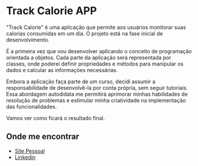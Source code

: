 # Track Calorie APP

"Track Calorie" é uma aplicação que permite aos usuários monitorar suas calorias consumidas em um dia. O projeto está na fase inicial de desenvolvimento. 

É a primeira vez que vou desenvolver aplicando o conceito de programação orientada a objetos. Cada parte da aplicação será representada por classes, onde poderei definir propriedades e métodos para manipular os dados e calcular as informações necessárias.

Embora a aplicação faça parte de um curso, decidi assumir a responsabilidade de desenvolvê-la por conta própria, sem seguir tutoriais. Essa abordagem autodidata me permitirá aprimorar minhas habilidades de resolução de problemas e estimular minha criatividade na implementação das funcionalidades.

Vamos ver como ficará o resultado final. 

## Onde me encontrar

- [Site Pessoal](https://www.aecioneto.com.br)
- [Linkedin](https://www.linkedin.com/in/aecio-neto)